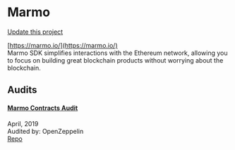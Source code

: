 
# Marmo

[Update this project](https://github.com/ConsenSys/blockchainSecurityDB/edit/master/projects/marmo.json)
  
[https://marmo.io/](https://marmo.io/)<br>
Marmo SDK simplifies interactions with the Ethereum network, allowing you to focus on building great blockchain products without worrying about the blockchain.


## Audits



#### [Marmo Contracts Audit](https://blog.openzeppelin.com/marmo-contracts-audit-3c17e9642120/)

April, 2019<br>
Audited by: OpenZeppelin<br>
[Repo](https://github.com/ripio/marmo-contracts/tree/d3fb5922a4f01e47d585343d08cccfad659b3584)<br>
      

  



